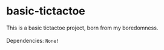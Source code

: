 # basic-tictactoe
This is a basic tictactoe project, born from my boredomness.<br>
<br>
Dependencies: ```None!```
